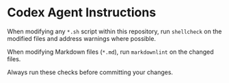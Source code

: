 # Codex Agent Instructions

When modifying any `*.sh` script within this repository, run `shellcheck` on the modified files and address warnings where possible.

When modifying Markdown files (`*.md`), run `markdownlint` on the changed files.

Always run these checks before committing your changes.
